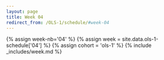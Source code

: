 ```yaml
---
layout: page
title: Week 04
redirect_from: /OLS-1/schedule/#week-04
---
```

<!-- Any modification of the content should be done in the _data/ols-1-schedule.yaml file -->
{% assign week-nb='04' %}
{% assign week = site.data.ols-1-schedule['04'] %}
{% assign cohort = 'ols-1' %}
{% include _includes/week.md %}
